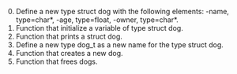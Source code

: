 0. Define a new type struct dog with the following elements:
   -name, type=char*,
   -age, type=float,
   -owner, type=char*.
1. Function that initialize a variable of type struct dog.
2. Function that prints a struct dog.
3. Define a new type dog_t as a new name for the type struct dog.
4. Function that creates a new dog.
5. Function that frees dogs.
